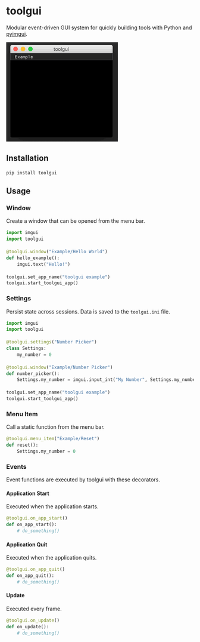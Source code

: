 # toolgui

Modular event-driven GUI system for quickly building tools with Python and [pyimgui](https://github.com/swistakm/pyimgui). 

![](https://github.com/rempelj/toolgui/raw/master/docs/images/toolgui.gif)

## Installation

```
pip install toolgui
```

## Usage
### Window

Create a window that can be opened from the menu bar.

```python
import imgui
import toolgui

@toolgui.window("Example/Hello World")
def hello_example():
    imgui.text("Hello!")

toolgui.set_app_name("toolgui example")
toolgui.start_toolgui_app()
```

### Settings

Persist state across sessions. Data is saved to the `toolgui.ini` file.

```python
import imgui
import toolgui

@toolgui.settings("Number Picker")
class Settings:
    my_number = 0

@toolgui.window("Example/Number Picker")
def number_picker():
    Settings.my_number = imgui.input_int("My Number", Settings.my_number, 1)[1]

toolgui.set_app_name("toolgui example")
toolgui.start_toolgui_app()

```

### Menu Item

Call a static function from the menu bar. 

```python
@toolgui.menu_item("Example/Reset")
def reset():
    Settings.my_number = 0
```

### Events
Event functions are executed by toolgui with these decorators.

#### Application Start
Executed when the application starts.
```python
@toolgui.on_app_start()
def on_app_start():
    # do_something()
```

#### Application Quit
Executed when the application quits.
```python
@toolgui.on_app_quit()
def on_app_quit():
    # do_something()
```

#### Update
Executed every frame.
```python
@toolgui.on_update()
def on_update():
    # do_something()
```

